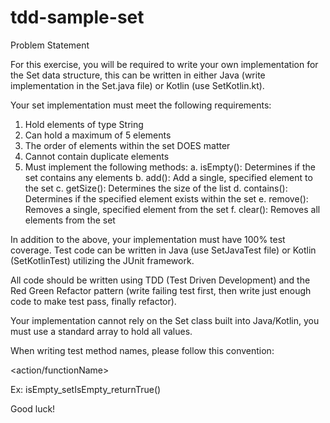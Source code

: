 # tdd-sample-set


Problem Statement

For this exercise, you will be required to write your own implementation for the Set data structure,
this can be written in either Java (write implementation in the Set.java file) or Kotlin (use SetKotlin.kt).

Your set implementation must meet the following requirements:

1. Hold elements of type String
2. Can hold a maximum of 5 elements
3. The order of elements within the set DOES matter
4. Cannot contain duplicate elements
5. Must implement the following methods:
    a. isEmpty(): Determines if the set contains any elements
    b. add(): Add a single, specified element to the set
    c. getSize(): Determines the size of the list
    d. contains(): Determines if the specified element exists within the set
    e. remove(): Removes a single, specified element from the set
    f. clear(): Removes all elements from the set
    
In addition to the above, your implementation must have 100% test coverage.  Test code can be written
in Java (use SetJavaTest file) or Kotlin (SetKotlinTest) utilizing the JUnit framework. 

All code should be written using TDD (Test Driven Development) and the Red Green Refactor pattern (write 
failing test first, then write just enough code to make test pass, finally refactor).  
 
Your implementation cannot rely on the Set class built into Java/Kotlin, you must use a standard array 
to hold all values.

When writing test method names, please follow this convention:

<action/functionName>_<Conditions>_<result>

Ex:
isEmpty_setIsEmpty_returnTrue()

Good luck!